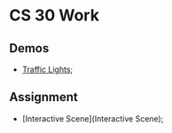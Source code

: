 # CS 30 Work

## Demos
- [Traffic Lights](traffic-lights);

## Assignment
- [Interactive Scene](Interactive Scene);